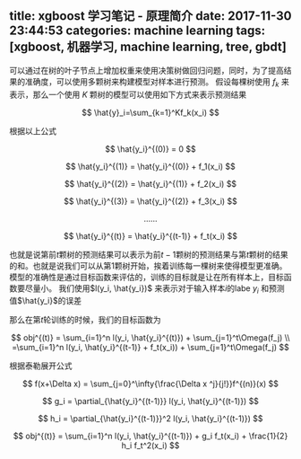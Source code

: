 title: xgboost 学习笔记 - 原理简介
date: 2017-11-30 23:44:53
categories: machine learning
tags: [xgboost, 机器学习, machine learning, tree, gbdt]
---

可以通过在树的叶子节点上增加权重来使用决策树做回归问题，同时，为了提高结果的准确度，可以使用多颗树来构建模型对样本进行预测。
假设每棵树使用 $f_k$ 来表示，那么一个使用 $K$ 颗树的模型可以使用如下方式来表示预测结果

$$
\hat{y}_i=\sum_{k=1}^Kf_k(x_i)
$$

根据以上公式

$$
\hat{y_i}^{(0)} = 0
$$

$$
\hat{y_i}^{(1)} = \hat{y_i}^{(0)} + f_1(x_i)
$$

$$
\hat{y_i}^{(2)} = \hat{y_i}^{(1)} + f_2(x_i)
$$

$$
\hat{y_i}^{(3)} = \hat{y_i}^{(2)} + f_3(x_i)
$$

$$
......
$$

$$
\hat{y_i}^{(t)} = \hat{y_i}^{(t-1)} + f_t(x_i)
$$

也就是说第前$t$颗树的预测结果可以表示为前$t-1$颗树的预测结果与第$t$颗树的结果的和。也就是说我们可以从第1颗树开始，挨着训练每一棵树来使得模型更准确。
模型的准确性是通过目标函数来评估的，训练的目标就是让在所有样本上，目标函数要尽量小。
我们使用$l(y_i, \hat{y_i})$ 来表示对于输入样本$i$的labe $y_i$ 和预测值$\hat{y_i}$的误差

那么在第$t$轮训练的时候，我们的目标函数为

$$
obj^{(t)} = \sum_{i=1}^n l(y_i, \hat{y_i}^{(t)}) + \sum_{j=1}^t\Omega(f_j) \\
=\sum_{i=1}^n l(y_i, \hat{y_i}^{(t-1)} + f_t(x_i)) + \sum_{j=1}^t\Omega(f_j)
$$

根据泰勒展开公式

$$
f(x+\Delta x) = \sum_{j=0}^\infty{\frac{\Delta x ^j}{j!}}f^{(n)}(x)
$$
 
$$
g_i = \partial_{\hat{y_i}^{(t-1)}} l(y_i, \hat{y_i}^{(t-1)})
$$

$$
h_i = \partial_{\hat{y_i}^{(t-1)}}^2 l(y_i, \hat{y_i}^{(t-1)})
$$

$$
obj^{(t)} = \sum_{i=1}^n l(y_i, \hat{y_i}^{(t-1)}) + g_i f_t(x_i) + \frac{1}{2} h_i f_t^2(x_i)
$$


